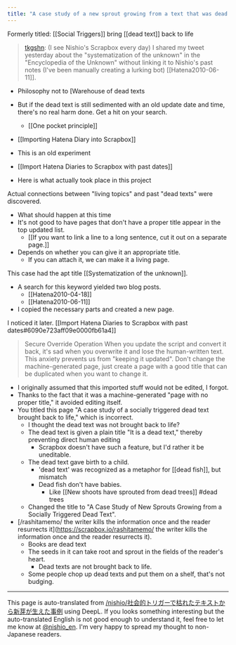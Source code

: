 ```yaml
---
title: "A case study of a new sprout growing from a text that was dead due to social triggers."
---
```


Formerly titled: [[Social Triggers]] bring [[dead text]] back to life

> [tkgshn](https://twitter.com/tkgshn/status/1409159554831581185): (I see Nishio's Scrapbox every day)
> I shared my tweet yesterday about the "systematization of the unknown" in the "Encyclopedia of the Unknown" without linking it to Nishio's past notes (I've been manually creating a lurking bot) [[Hatena2010-06-11]].

- Philosophy not to [Warehouse of dead texts
- But if the dead text is still sedimented with an old update date and time, there's no real harm done.
Get a hit on your search.
    - [[One pocket principle]]

- [[Importing Hatena Diary into Scrapbox]]
- This is an old experiment
- [[Import Hatena Diaries to Scrapbox with past dates]]
- Here is what actually took place in this project

Actual connections between "living topics" and past "dead texts" were discovered.
- What should happen at this time
- It's not good to have pages that don't have a proper title appear in the top updated list.
    - [[If you want to link a line to a long sentence, cut it out on a separate page.]]
- Depends on whether you can give it an appropriate title.
    - If you can attach it, we can make it a living page.

This case had the apt title [[Systematization of the unknown]].
- A search for this keyword yielded two blog posts.
    - [[Hatena2010-04-18]]
    - [[Hatena2010-06-11]]
- I copied the necessary parts and created a new page.

I noticed it later.
[[Import Hatena Diaries to Scrapbox with past dates#6090e723aff09e0000fb61a4]]
> Secure Override Operation
>  When you update the script and convert it back, it's sad when you overwrite it and lose the human-written text.
>  This anxiety prevents us from "keeping it updated".
>  Don't change the machine-generated page, just create a page with a good title that can be duplicated when you want to change it.
- I originally assumed that this imported stuff would not be edited, I forgot.
- Thanks to the fact that it was a machine-generated "page with no proper title," it avoided editing itself.
- You titled this page "A case study of a socially triggered dead text brought back to life," which is incorrect.
    - I thought the dead text was not brought back to life?
    - The dead text is given a plain title "It is a dead text," thereby preventing direct human editing
        - Scrapbox doesn't have such a feature, but I'd rather it be uneditable.
    - The dead text gave birth to a child.
        - 'dead text' was recognized as a metaphor for [[dead fish]], but mismatch
        - Dead fish don't have babies.
            - Like [[New shoots have sprouted from dead trees]] #dead trees
    - Changed the title to "A Case Study of New Sprouts Growing from a Socially Triggered Dead Text".
- [/rashitamemo/ the writer kills the information once and the reader resurrects it](https://scrapbox.io/rashitamemo/ the writer kills the information once and the reader resurrects it).
    - Books are dead text
    - The seeds in it can take root and sprout in the fields of the reader's heart.
        - Dead texts are not brought back to life.
    - Some people chop up dead texts and put them on a shelf, that's not budging.

---
This page is auto-translated from [/nishio/社会的トリガーで枯れたテキストから新芽が生えた事例](https://scrapbox.io/nishio/社会的トリガーで枯れたテキストから新芽が生えた事例) using DeepL. If you looks something interesting but the auto-translated English is not good enough to understand it, feel free to let me know at [@nishio_en](https://twitter.com/nishio_en). I'm very happy to spread my thought to non-Japanese readers.